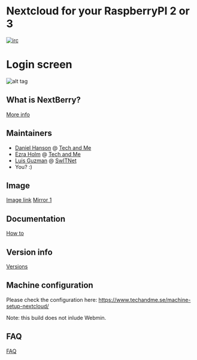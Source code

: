 # Nextcloud for your RaspberryPI 2 or 3

[![irc](https://img.shields.io/badge/irc%20channel-%23techandme%20on%20freenode-blue.svg)](https://webchat.freenode.net/?channels=techandme)

# Login screen
![alt tag](https://raw.githubusercontent.com/ezraholm50/NextBerry/master/nextberry-login-screen1.jpeg)

## What is NextBerry?
[More info](https://www.techandme.se/nextberry-vm/)

## Maintainers
* [Daniel Hanson](https://github.com/enoch85) @ [Tech and Me](https://www.techandme.se)
* [Ezra Holm](https://github.com/ezraholm50) @ [Tech and Me](https://www.techandme.se)
* [Luis Guzman](https://github.com/Ark74) @ [SwITNet](https://switnet.net)
* You? :)

## Image
[Image link](https://cloud.waaromzomoeilijk.nl/s/oM25mziMEN6aAkJ)
[Mirror 1](https://cloud.techandme.se/s/6fMfM4wCEJTa2Y5)

## Documentation
[How to](https://github.com/ezraholm50/NextBerry/wiki)

## Version info
[Versions](https://github.com/ezraholm50/NextBerry/releases)

## Machine configuration
Please check the configuration here: https://www.techandme.se/machine-setup-nextcloud/

Note: this build does not inlude Webmin.

## FAQ
[FAQ](https://github.com/ezraholm50/NextBerry/wiki/FAQ)
